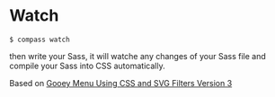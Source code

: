 # Watch
    $ compass watch
then write your Sass, it will watche any changes of your Sass file and compile your Sass into CSS automatically.

Based on [Gooey Menu Using CSS and SVG Filters Version 3](http://codepen.io/lbebber/pen/pvwZJp)